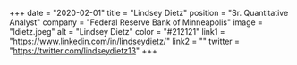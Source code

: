 +++ 
date = "2020-02-01" 
title = "Lindsey Dietz" 
position = "Sr. Quantitative Analyst" 
company = "Federal Reserve Bank of Minneapolis" 
image = "ldietz.jpeg" 
alt = "Lindsey Dietz" 
color = "#212121" 
link1 = "https://www.linkedin.com/in/lindseydietz/" 
link2 = ""
twitter = "https://twitter.com/lindseydietz13"
+++